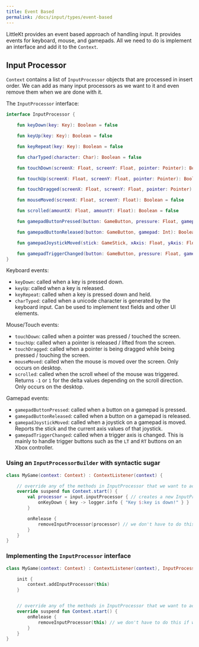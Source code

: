 ```yaml
---
title: Event Based
permalink: /docs/input/types/event-based
---
```


LittleKt provides an event based approach of handling input. It provides events for keyboard, mouse, and gamepads. All we need to do is implement an interface and add it to the `Context`.

## Input Processor

`Context` contains a list of `InputProcessor` objects that are processed in insert order. We can add as many input processors as we want to it and even remove them when we are done with it.

The `InputProcessor` interface:

```kotlin
interface InputProcessor {

    fun keyDown(key: Key): Boolean = false

    fun keyUp(key: Key): Boolean = false

    fun keyRepeat(key: Key): Boolean = false

    fun charTyped(character: Char): Boolean = false

    fun touchDown(screenX: Float, screenY: Float, pointer: Pointer): Boolean = false

    fun touchUp(screenX: Float, screenY: Float, pointer: Pointer): Boolean = false

    fun touchDragged(screenX: Float, screenY: Float, pointer: Pointer): Boolean = false

    fun mouseMoved(screenX: Float, screenY: Float): Boolean = false

    fun scrolled(amountX: Float, amountY: Float): Boolean = false

    fun gamepadButtonPressed(button: GameButton, pressure: Float, gamepad: Int): Boolean = false

    fun gamepadButtonReleased(button: GameButton, gamepad: Int): Boolean = false

    fun gamepadJoystickMoved(stick: GameStick, xAxis: Float, yAxis: Float, gamepad: Int): Boolean = false

    fun gamepadTriggerChanged(button: GameButton, pressure: Float, gamepad: Int): Boolean = false
}
```

Keyboard events:

-   `keyDown`: called when a key is pressed down.
-   `keyUp`: called when a key is released.
-   `keyRepeat`: called when a key is pressed down and held.
-   `charTyped`: called when a unicode character is generated by the keyboard input. Can be used to implement text fields and other UI elements.

Mouse/Touch events:

-   `touchDown`: called when a pointer was pressed / touched the screen.
-   `touchUp`: called when a pointer is released / lifted from the screen.
-   `touchDragged`: called when a pointer is being dragged while being pressed / touching the screen.
-   `mouseMoved`: called when the mouse is moved over the screen. Only occurs on desktop.
-   `scrolled`: called when the scroll wheel of the mouse was triggered. Returns `-1` or `1` for the delta values depending on the scroll direction. Only occurs on the desktop.

Gamepad events:

-   `gamepadButtonPressed`: called when a button on a gamepad is pressed.
-   `gamepadButtonReleased`: called when a button on a gamepad is released.
-   `gamepadJoystickMoved`: called when a joystick on a gamepad is moved. Reports the stick and the current axis values of that joystick.
-   `gamepadTriggerChanged`: called when a trigger axis is changed. This is mainly to handle trigger buttons such as the `LT` and `RT` buttons on an Xbox controller.

### Using an `InputProcessorBuilder` with syntactic sugar

```kotlin
class MyGame(context: Context) : ContextListener(context) {

    // override any of the methods in InputProcessor that we want to actually make use of.
    override suspend fun Context.start() {
        val processor = input.inputProcessor { // creates a new InputProcessor and adds it the the current conext
            onKeyDown { key -> logger.info { "Key $:key is down!" } }
        }

        onRelease {
            removeInputProcessor(processor) // we don't have to do this if we are closing the application
        }
    }
}
```

### Implementing the `InputProcessor` interface

```kotlin
class MyGame(context: Context) : ContextListener(context), InputProcessor {

    init {
        context.addInputProcessor(this)
    }


    // override any of the methods in InputProcessor that we want to actually make use of.
    override suspend fun Context.start() {
        onRelease {
            removeInputProcessor(this) // we don't have to do this if we are closing the application
        }
    }
}
```
